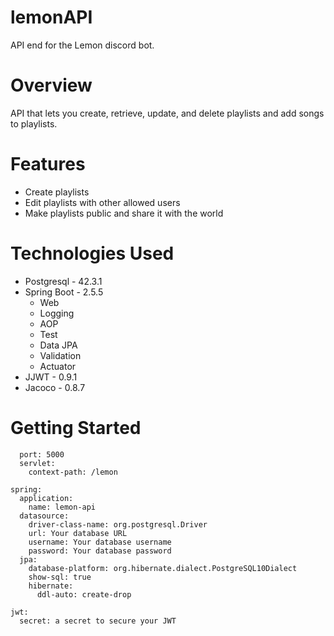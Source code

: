 # lemonAPI
API end for the Lemon discord bot.

# Overview

API that lets you create, retrieve, update, and delete playlists and add songs to playlists. 

# Features

- Create playlists
- Edit playlists with other allowed users
- Make playlists public and share it with the world

# Technologies Used

- Postgresql  - 42.3.1
- Spring Boot - 2.5.5
  - Web
  - Logging
  - AOP
  - Test
  - Data JPA
  - Validation
  - Actuator
- JJWT        - 0.9.1
- Jacoco      - 0.8.7

# Getting Started

```server:
  port: 5000
  servlet:
    context-path: /lemon

spring:
  application:
    name: lemon-api
  datasource:
    driver-class-name: org.postgresql.Driver
    url: Your database URL
    username: Your database username
    password: Your database password
  jpa:
    database-platform: org.hibernate.dialect.PostgreSQL10Dialect
    show-sql: true
    hibernate:
      ddl-auto: create-drop

jwt:
  secret: a secret to secure your JWT
```

